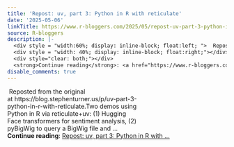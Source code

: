 ```yaml
---
title: 'Repost: uv, part 3: Python in R with reticulate'
date: '2025-05-06'
linkTitle: https://www.r-bloggers.com/2025/05/repost-uv-part-3-python-in-r-with-reticulate/
source: R-bloggers
description: |-
  <div style = "width:60%; display: inline-block; float:left; ">  Reposted from the original at https://blog.stephenturner.us/p/uv-part-3-python-in-r-with-reticulate.Two demos using Python in R via reticulate+uv: (1) Hugging Face transformers for sentiment analysis, (2) pyBigWig to query a BigWig file and ...</div>
  <div style = "width: 40%; display: inline-block; float:right;"></div>
  <div style="clear: both;"></div>
  <strong>Continue reading</strong>: <a href="https://www.r-bloggers.com/2025/05/repost-uv-part-3-python-in-r-with-reticulate/">Repost: uv, part 3: Python in R with ...
disable_comments: true
---
```

<div style = "width:60%; display: inline-block; float:left; ">  Reposted from the original at https://blog.stephenturner.us/p/uv-part-3-python-in-r-with-reticulate.Two demos using Python in R via reticulate+uv: (1) Hugging Face transformers for sentiment analysis, (2) pyBigWig to query a BigWig file and ...</div>
<div style = "width: 40%; display: inline-block; float:right;"></div>
<div style="clear: both;"></div>
<strong>Continue reading</strong>: <a href="https://www.r-bloggers.com/2025/05/repost-uv-part-3-python-in-r-with-reticulate/">Repost: uv, part 3: Python in R with ...